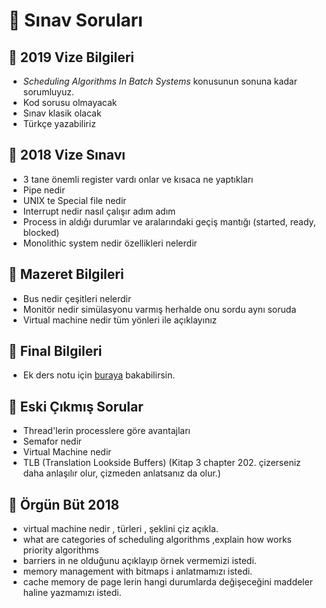 # 📃 Sınav Soruları

## 📅 2019 Vize Bilgileri

- _Scheduling Algorithms In Batch Systems_ konusunun sonuna kadar sorumluyuz.
- Kod sorusu olmayacak
- Sınav klasik olacak
- Türkçe yazabiliriz

## 📅 2018 Vize Sınavı

- 3 tane önemli register vardı onlar ve kısaca ne yaptıkları
- Pipe nedir
- UNIX te Special file nedir
- Interrupt nedir nasıl çalışır adım adım
- Process in aldığı durumlar ve aralarındaki geçiş mantığı (started, ready, blocked)
- Monolithic system nedir özellikleri nelerdir

## 📅 Mazeret Bilgileri

- Bus nedir çeşitleri nelerdir
- Monitör nedir simülasyonu varmış herhalde onu sordu aynı soruda
- Virtual machine nedir tüm yönleri ile açıklayınız

## 📅 Final Bilgileri

- Ek ders notu için [buraya](http://web.karabuk.edu.tr/yasinortakci/dersnotlari.html) bakabilirsin.

## 📅 Eski Çıkmış Sorular

- Thread'lerin processlere göre avantajları
- Semafor nedir
- Virtual Machine nedir
- TLB (Translation Lookside Buffers) (Kitap 3 chapter 202. çizerseniz daha anlaşılır olur, çizmeden anlatsanız da olur.)

## 📅 Örgün Büt 2018

- virtual machine nedir , türleri , şeklini çiz açıkla.
- what are categories of scheduling algorithms ,explain how works priority algorithms
- barriers in ne olduğunu açıklayıp örnek vermemizi istedi.
- memory management with bitmaps i anlatmamızı istedi.
- cache memory de page lerin hangi durumlarda değişeceğini maddeler haline yazmamızı istedi.
